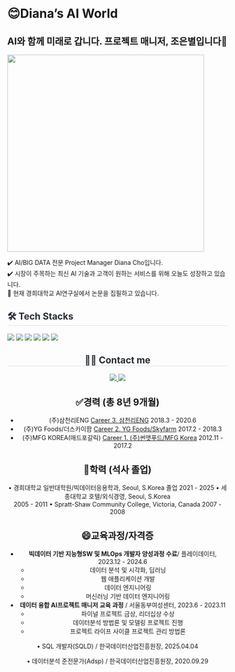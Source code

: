 <p align="center">
 
  # 😊Diana’s AI World

  ## AI와 함께 미래로 갑니다. 프로젝트 매니저, 조은별입니다👋
  <img width=450 src="https://github.com/user-attachments/assets/6e84200b-c9e5-437a-af06-4d52916feb54">
   <br>
  
  ✔️ AI/BIG DATA 전문 Project Manager Diana Cho입니다. <br>
  ✔️ 시장이 주목하는 최신 AI 기술과 고객이 원하는 서비스를 위해 오늘도 성장하고 있습니다. <br>
  🔭 현재 경희대학교 AI연구실에서 논문을 집필하고 있습니다. <br>
  
  
  
  
  <h2 style="border-bottom: 1px solid #d8dee4; color: #282d33;"> 🛠️ Tech Stacks </h2>
      <div style="margin: 0 auto; text-align: left;" align= "center">
        <img src="https://img.shields.io/badge/Python-3776AB?style=for-the-badge&logo=Python&logoColor=white">
        <img src="https://img.shields.io/badge/PyTorch-EE4C2C?style=for-the-badge&logo=PyTorch&logoColor=white">
        <img src="https://img.shields.io/badge/Spring Boot-6DB33F?style=for-the-badge&logo=Spring Boot&logoColor=white">
        <img src="https://img.shields.io/badge/Slack-4A154B?style=for-the-badge&logo=Slack&logoColor=white">
        <img src="https://img.shields.io/badge/Git-F05032?style=for-the-badge&logo=Git&logoColor=white">
        <img src="https://img.shields.io/badge/Figma-F24E1E?style=for-the-badge&logo=Figma&logoColor=white">
      </div>
  
  
  <div align= "center">
      <h2 style="border-bottom: 1px solid #d8dee4; color: #282d33;"> 🧑‍💻 Contact me </h2>
      <div align= "center">
        <a href=https://www.notion.so/CRM-5fc9ad3ea1054a53a686292efcc77831?pvs=4> <img src="https://img.shields.io/badge/Notion-000000?style=for-the-badge&logo=Notion&logoColor=white&link=https://www.notion.so/CRM-5fc9ad3ea1054a53a686292efcc77831?pvs=4"> </a>
        <a href=mailto:piaristar@gmail.com> <img src="https://img.shields.io/badge/Gmail-EA4335?style=for-thebadge&logo=Gmail&logoColor=white&link=mailto:piaristar@gmail.com"> </a>
      </div>
  
  
  
  ## ✅**경력 (총 8년 9개월)**
  
  - (주)삼천리ENG [Career 3. 삼천리ENG](https://www.notion.so/Career-3-ENG-1ca8ea12dc9181d895f6e56511b007bf?pvs=21)
    2018.3 - 2020.6 
  - (주)YG Foods/더스카이팜 [Career 2. YG Foods/Skyfarm](https://www.notion.so/Career-2-YG-Foods-Skyfarm-1ca8ea12dc9181c7b0b4ec35e32376f7?pvs=21)
    2017.2 - 2018.3
  - (주)MFG KOREA(매드포갈릭)  [Career 1. (주)썬앳푸드/MFG Korea](https://www.notion.so/Career-1-MFG-Korea-1ca8ea12dc9181fe9404fd6a0bb2e73e?pvs=21)
    2012.11 - 2017.2
  
  ## 🤔**학력 (석사 졸업)**
  
  • 경희대학교 일반대학원/빅데이터응용학과, Seoul, S.Korea 졸업 
    2021 - 2025
  • 세종대학교 호텔/외식경영, Seoul, S.Korea  
    2005 - 2011
  • Spratt-Shaw Community College, Victoria, Canada 
    2007 - 2008
  
  ## 😄**교육과정/자격증**
  
  - **빅데이터 기반 지능형SW 및 MLOps 개발자 양성과정 수료**/ 플레이데이터, 2023.12 - 2024.6
      - 데이터 분석 및 시각화, 딥러닝
      - 웹 애플리케이션 개발
      - 데이터 엔지니어링
      - 머신러닝 기반 데이터 엔지니어링
  - **데이터 융합 AI프로젝트 매니저 교육 과정** / 서울동부여성센터, 2023.6 - 2023.11
      - 파이널 프로젝트 금상, 리더십상 수상
      - 데이터분석 방법론 및 모델링 프로젝트 진행
      - 프로젝트 라이프 사이클 프로젝트 관리 방법론
  
  • SQL 개발자(SQLD) / 한국데이터산업진흥원장, 2025.04.04
  
  • ﻿데이터분석 준전문가(Adsp) / 한국데이터산업진흥원장, 2020.09.29
  
  

</p>



<!--
**piaris/piaris** is a ✨ _special_ ✨ repository because its `README.md` (this file) appears on your GitHub profile.

Here are some ideas to get you started:

- 🔭 I’m currently working on ...
- 🌱 I’m currently learning ...
- 👯 I’m looking to collaborate on ...
- 🤔 I’m looking for help with ...
- 💬 Ask me about ...
- 📫 How to reach me: ...
- 😄 Pronouns: ...
- ⚡ Fun fact: ...
<img src="http://mazandi.herokuapp.com/api?handle={handle}&theme=dark"/>
-->

